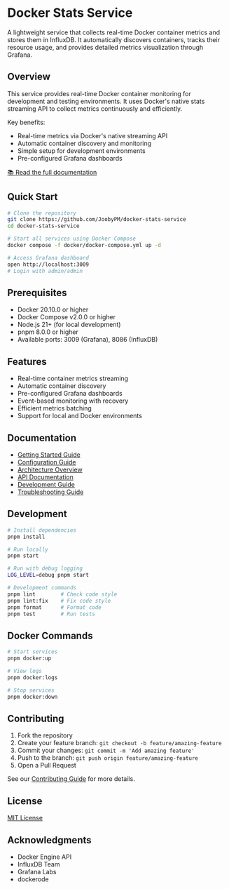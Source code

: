 # Docker Stats Service

A lightweight service that collects real-time Docker container metrics and stores them in InfluxDB. It automatically discovers containers, tracks their resource usage, and provides detailed metrics visualization through Grafana.

## Overview

This service provides real-time Docker container monitoring for development and testing environments. It uses Docker's native stats streaming API to collect metrics continuously and efficiently.

Key benefits:

- Real-time metrics via Docker's native streaming API
- Automatic container discovery and monitoring
- Simple setup for development environments
- Pre-configured Grafana dashboards

[📚 Read the full documentation](docs/index.md)

## Quick Start

```bash
# Clone the repository
git clone https://github.com/JoobyPM/docker-stats-service
cd docker-stats-service

# Start all services using Docker Compose
docker compose -f docker/docker-compose.yml up -d

# Access Grafana dashboard
open http://localhost:3009
# Login with admin/admin
```

## Prerequisites

- Docker 20.10.0 or higher
- Docker Compose v2.0.0 or higher
- Node.js 21+ (for local development)
- pnpm 8.0.0 or higher
- Available ports: 3009 (Grafana), 8086 (InfluxDB)

## Features

- Real-time container metrics streaming
- Automatic container discovery
- Pre-configured Grafana dashboards
- Event-based monitoring with recovery
- Efficient metrics batching
- Support for local and Docker environments

## Documentation

- [Getting Started Guide](docs/getting-started.md)
- [Configuration Guide](docs/configuration.md)
- [Architecture Overview](docs/architecture/README.md)
- [API Documentation](docs/api/README.md)
- [Development Guide](docs/development.md)
- [Troubleshooting Guide](docs/troubleshooting.md)

## Development

```bash
# Install dependencies
pnpm install

# Run locally
pnpm start

# Run with debug logging
LOG_LEVEL=debug pnpm start

# Development commands
pnpm lint        # Check code style
pnpm lint:fix    # Fix code style
pnpm format      # Format code
pnpm test        # Run tests
```

## Docker Commands

```bash
# Start services
pnpm docker:up

# View logs
pnpm docker:logs

# Stop services
pnpm docker:down
```

## Contributing

1. Fork the repository
2. Create your feature branch: `git checkout -b feature/amazing-feature`
3. Commit your changes: `git commit -m 'Add amazing feature'`
4. Push to the branch: `git push origin feature/amazing-feature`
5. Open a Pull Request

See our [Contributing Guide](docs/contributing.md) for more details.

## License

[MIT License](LICENSE.md)

## Acknowledgments

- Docker Engine API
- InfluxDB Team
- Grafana Labs
- dockerode
